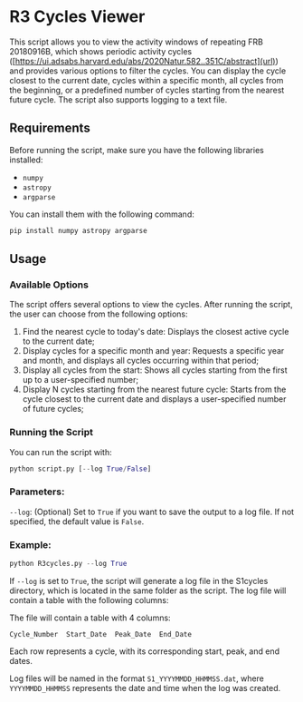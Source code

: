 # R3 Cycles Viewer

This script allows you to view the activity windows of repeating FRB 20180916B, which shows periodic activity cycles ([https://ui.adsabs.harvard.edu/abs/2020Natur.582..351C/abstract](url)) and provides various options to filter the cycles. You can display the cycle closest to the current date, cycles within a specific month, all cycles from the beginning, or a predefined number of cycles starting from the nearest future cycle. The script also supports logging to a text file.

## Requirements

Before running the script, make sure you have the following libraries installed:

- `numpy`
- `astropy`
- `argparse`

You can install them with the following command:

```bash
pip install numpy astropy argparse
```

## Usage
### Available Options

The script offers several options to view the cycles. After running the script, the user can choose from the following options:

1. Find the nearest cycle to today's date: Displays the closest active cycle to the current date;
2. Display cycles for a specific month and year: Requests a specific year and month, and displays all cycles occurring within that period;
3. Display all cycles from the start: Shows all cycles starting from the first up to a user-specified number;
4. Display N cycles starting from the nearest future cycle: Starts from the cycle closest to the current date and displays a user-specified number of future cycles;

### Running the Script

You can run the script with:

```python
python script.py [--log True/False]
```

### Parameters:

```--log```: (Optional) Set to ```True``` if you want to save the output to a log file. If not specified, the default value is ```False```.

### Example:

```python
python R3cycles.py --log True
```

If ```--log``` is set to ```True```, the script will generate a log file in the S1cycles directory, which is located in the same folder as the script. The log file will contain a table with the following columns:

The file will contain a table with 4 columns:

```Cycle_Number  Start_Date  Peak_Date  End_Date```

Each row represents a cycle, with its corresponding start, peak, and end dates.

Log files will be named in the format ```S1_YYYYMMDD_HHMMSS.dat```, where ```YYYYMMDD_HHMMSS``` represents the date and time when the log was created.
